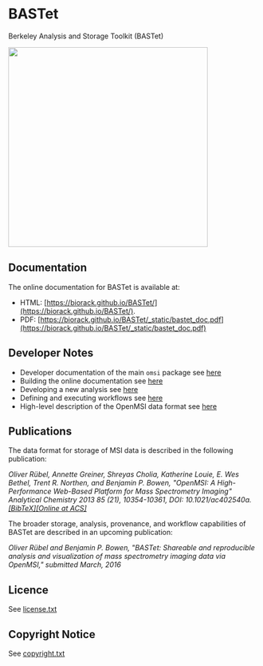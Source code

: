 # BASTet
Berkeley Analysis and Storage Toolkit (BASTet)

<img src="https://raw.githubusercontent.com/biorack/BASTet/master/doc/_static/bastet_logo_full.png" width="400" />

## Documentation

The online documentation for BASTet is available at:

* HTML: [https://biorack.github.io/BASTet/](https://biorack.github.io/BASTet/).
* PDF: [https://biorack.github.io/BASTet/_static/bastet_doc.pdf](https://biorack.github.io/BASTet/_static/bastet_doc.pdf)

## Developer Notes

 * Developer documentation of the main `omsi` package see [here](https://biorack.github.io/BASTet/omsi.html)
 * Building the online documentation see [here](https://biorack.github.io/BASTet/developer_notes.html#building-the-online-documentation)
 * Developing a new analysis see [here](https://biorack.github.io/BASTet/custom_analysis.html)
 * Defining and executing workflows see [here](https://biorack.github.io/BASTet/basic_workflows.html)
 * High-level description of the OpenMSI data format see [here](https://biorack.github.io/BASTet/HDF5_format.html)

## Publications

The data format for storage of MSI data is described in the following publication:

*Oliver Rübel, Annette Greiner, Shreyas Cholia, Katherine Louie, E. Wes Bethel, Trent R. Northen, and Benjamin P. Bowen, "OpenMSI: A High-Performance Web-Based Platform for Mass Spectrometry Imaging" Analytical Chemistry 2013 85 (21), 10354-10361, DOI: 10.1021/ac402540a. [[BibTeX]](https://openmsi.nersc.gov/site_media/openmsi/images/publications/openmsi_acs_2013.bib)[[Online at ACS]](http://pubs.acs.org/doi/abs/10.1021/ac402540a)*

The broader storage, analysis, provenance, and workflow capabilities of BASTet are described in an upcoming publication:

*Oliver Rübel and Benjamin P. Bowen, "BASTet: Shareable and reproducible analysis and visualization of mass spectrometry imaging data via OpenMSI," submitted March, 2016*

## Licence

See [license.txt](license.txt)

## Copyright Notice

See [copyright.txt](copyright.txt)
